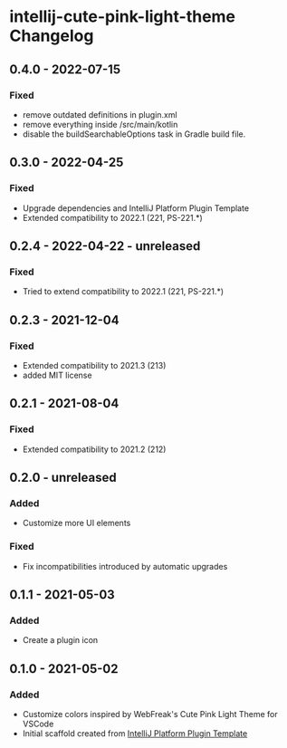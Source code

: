 <!-- Keep a Changelog guide -> https://keepachangelog.com -->

# intellij-cute-pink-light-theme Changelog

## 0.4.0 - 2022-07-15
### Fixed
- remove outdated definitions in plugin.xml
- remove everything inside /src/main/kotlin
- disable the buildSearchableOptions task in Gradle build file.

## 0.3.0 - 2022-04-25
### Fixed
- Upgrade dependencies and IntelliJ Platform Plugin Template
- Extended compatibility to 2022.1 (221, PS-221.*)

## 0.2.4 - 2022-04-22 - unreleased
### Fixed
- Tried to extend compatibility to 2022.1 (221, PS-221.*)

## 0.2.3 - 2021-12-04
### Fixed
- Extended compatibility to 2021.3 (213)
- added MIT license

## 0.2.1 - 2021-08-04
### Fixed
- Extended compatibility to 2021.2 (212)

## 0.2.0 - unreleased
### Added
- Customize more UI elements
### Fixed
- Fix incompatibilities introduced by automatic upgrades

## 0.1.1 - 2021-05-03
### Added
- Create a plugin icon

## 0.1.0 - 2021-05-02
### Added
- Customize colors inspired by WebFreak's Cute Pink Light Theme for VSCode
- Initial scaffold created from [IntelliJ Platform Plugin Template](https://github.com/JetBrains/intellij-platform-plugin-template)
